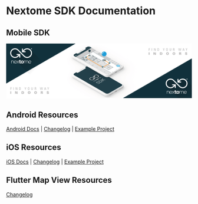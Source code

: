 # Nextome SDK Documentation

## Mobile SDK
![Nextome Android SDK Cover](sdk/res/cover.png)

## Android Resources
[Android Docs](sdk/android/README.md) | [Changelog](sdk/android/CHANGELOG.md) | [Example Project](https://github.com/Nextome/nextome-phoenix-android-whitelabel)

## iOS Resources
[iOS Docs](sdk/ios/README.md) | [Changelog](sdk/ios/CHANGELOG.md) | [Example Project](https://github.com/Nextome/nextome-phoenix-iOS-whitelabel)

## Flutter Map View Resources
[Changelog](flutter-map/CHANGELOG.md)
